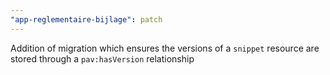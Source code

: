 ```yaml
---
"app-reglementaire-bijlage": patch
---
```


Addition of migration which ensures the versions of a `snippet` resource are stored through a `pav:hasVersion` relationship
